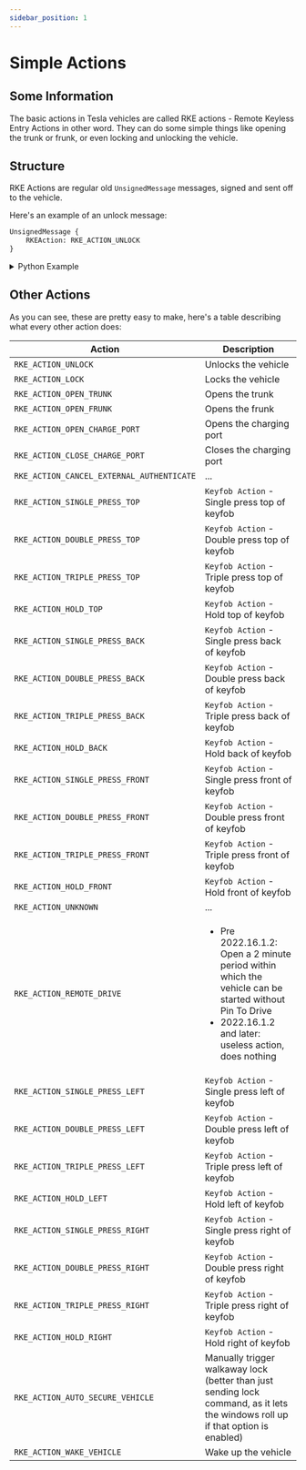```yaml
---
sidebar_position: 1
---
```


# Simple Actions

## Some Information

The basic actions in Tesla vehicles are called RKE actions - Remote Keyless Entry Actions in other word. They can do some simple things like opening the trunk or frunk, or even locking and unlocking the vehicle.

## Structure

RKE Actions are regular old `UnsignedMessage` messages, signed and sent off to the vehicle.

Here's an example of an unlock message:

```proto
UnsignedMessage {
    RKEAction: RKE_ACTION_UNLOCK
}
```

<details>
<summary>Python Example</summary>

```py
import VCSEC
from cryptography.hazmat.primitives.ciphers.aead import AESGCM
from cryptography.hazmat.primitives.asymmetric import ec
from cryptography.hazmat.primitives import hashes, serialization

# Function to prepend message length
def prependLength(message):
    return (len(message).to_bytes(2, 'big') + message)

try:
    # Try to open and import private key
    privKeyFile = open('private_key.pem', 'rb')
    privateKey = serialization.load_pem_private_key(privKeyFile.read(), None)
    privKeyFile.close()
except FileNotFoundError:
    # If private key file not found, generate private keys
    privKeyFile = open('private_key.pem', 'wb')
    privateKey = ec.generate_private_key(ec.SECP256R1())
    privKeyFile.write(privateKey.private_bytes(serialization.Encoding.PEM, serialization.PrivateFormat.PKCS8, serialization.NoEncryption()))
    privKeyFile.close()

# Derive public key in X9.62 Uncompressed Point Encoding
publicKey = privateKey.public_key().public_bytes(serialization.Encoding.X962, serialization.PublicFormat.UncompressedPoint)

# Hash our public key to get our key id and extract the first 4 bytes
digest = hashes.Hash(hashes.SHA1())
digest.update(publicKey)
keyId = digest.finalize()[:4]

# Example Ephemeral Key
ephemeralKey = b'\x04\x79\xc0\x50\x4a\x21\x6f\xfc\x26\x46\xb7\x57\x80\x39\x9f\x1c\xe1\x23\xf4\x01\x56\x1b\x68\x5c\x31\x83\x64\xfa\x96\xcc\x3f\xe6\x7a\x5a\xc5\x04\x8c\x44\x7a\xf8\x8d\x91\x52\x86\x5a\x1e\xfc\x15\xbb\xd5\x68\x98\xdd\x2c\x46\xf7\xa1\x9b\xad\x4f\xb2\x80\x52\xc4\x60'

# Put the known curve of the key into a variable
curve = ec.SECP256R1()
# Use the curve to put the ephemeral key into a workable format
ephemeralKey = ec.EllipticCurvePublicKey.from_encoded_point(curve, ephemeralKey)
# Prepare a hasher
hasher = hashes.Hash(hashes.SHA1())
# Derive an AES secret from our private key and the vehicle's public key
aesSecret = privateKey.exchange(ec.ECDH(), ephemeralKey)
# Put the AES secret into the hasher
hasher.update(aesSecret)
# Put the first 16 bytes of the hash into a shared key variable
sharedKey = hasher.finalize()[:16]

# Put an rke action on an unsigned message with an unlock action and serialize it
unsignedMessage = VCSEC.UnsignedMessage()
unsignedMessage.RKEAction = VCSEC.RKEAction_E.RKE_ACTION_UNLOCK
unsignedMessageS = unsignedMessage.SerializeToString()

# Print out the unsigned message layout for information purposes
print("Unsigned Message Layout:")
print(unsignedMessage)

# Set counter to 3 and create a nonce from it
counter = 3
nonce = int.to_bytes(counter, 4, "big")

# Initialize an AES encryptor in GCM mode and encrypt the message using it
encryptor = AESGCM(sharedKey)
# This will error out if you're using the latest version of the cryptorgraphy.io library as I'm using a 4 byte long nonce
try:
    encryptedMsgWithTag = encryptor.encrypt(nonce, unsignedMessageS, None)
except ValueError:
    print("Error: The cryptography.io library doesn't allow nonces as small as 4 bytes anymore. Please modify the if statement in the _check_params(nonce, data, associated_date) function in the cryptography.hazmat.primitives.ciphers.aead.AESGCM class to require the minimum length to be 1")
    exit()

# Put all of this onto a "signed message" variable
signedMessage = VCSEC.SignedMessage()
signedMessage.protobufMessageAsBytes = encryptedMsgWithTag[:-16]
signedMessage.counter = counter
signedMessage.signature = encryptedMsgWithTag[-16:]
signedMessage.keyId = keyId

# Put all of this onto a "to vcsec" message
toVCSECMessage = VCSEC.ToVCSECMessage()
toVCSECMessage.signedMessage.CopyFrom(signedMessage)

# Print it out for information purposes
print("\nTo VCSEC Message Layout:")
print(toVCSECMessage)

# Serialize the message and prepend the length
msg = toVCSECMessage.SerializeToString()
msg = prependLength(msg)

# Print the message to be sent to the vehicle
print("\nRKE Action Message To Send To Vehicle:")
print(msg.hex(" "))
```

</details>

## Other Actions

As you can see, these are pretty easy to make, here's a table describing what every other action does:

| Action                                    | Description                                                                                                                                                                        |
| ----------------------------------------- | ---------------------------------------------------------------------------------------------------------------------------------------------------------------------------------- |
| `RKE_ACTION_UNLOCK`                       | Unlocks the vehicle                                                                                                                                                                |
| `RKE_ACTION_LOCK`                         | Locks the vehicle                                                                                                                                                                  |
| `RKE_ACTION_OPEN_TRUNK`                   | Opens the trunk                                                                                                                                                                    |
| `RKE_ACTION_OPEN_FRUNK`                   | Opens the frunk                                                                                                                                                                    |
| `RKE_ACTION_OPEN_CHARGE_PORT`             | Opens the charging port                                                                                                                                                            |
| `RKE_ACTION_CLOSE_CHARGE_PORT`            | Closes the charging port                                                                                                                                                           |
| `RKE_ACTION_CANCEL_EXTERNAL_AUTHENTICATE` | ...                                                                                                                                                                                |
| `RKE_ACTION_SINGLE_PRESS_TOP`             | `Keyfob Action` - Single press top of keyfob                                                                                                                                       |
| `RKE_ACTION_DOUBLE_PRESS_TOP`             | `Keyfob Action` - Double press top of keyfob                                                                                                                                       |
| `RKE_ACTION_TRIPLE_PRESS_TOP`             | `Keyfob Action` - Triple press top of keyfob                                                                                                                                       |
| `RKE_ACTION_HOLD_TOP`                     | `Keyfob Action` - Hold top of keyfob                                                                                                                                               |
| `RKE_ACTION_SINGLE_PRESS_BACK`            | `Keyfob Action` - Single press back of keyfob                                                                                                                                      |
| `RKE_ACTION_DOUBLE_PRESS_BACK`            | `Keyfob Action` - Double press back of keyfob                                                                                                                                      |
| `RKE_ACTION_TRIPLE_PRESS_BACK`            | `Keyfob Action` - Triple press back of keyfob                                                                                                                                      |
| `RKE_ACTION_HOLD_BACK`                    | `Keyfob Action` - Hold back of keyfob                                                                                                                                              |
| `RKE_ACTION_SINGLE_PRESS_FRONT`           | `Keyfob Action` - Single press front of keyfob                                                                                                                                     |
| `RKE_ACTION_DOUBLE_PRESS_FRONT`           | `Keyfob Action` - Double press front of keyfob                                                                                                                                     |
| `RKE_ACTION_TRIPLE_PRESS_FRONT`           | `Keyfob Action` - Triple press front of keyfob                                                                                                                                     |
| `RKE_ACTION_HOLD_FRONT`                   | `Keyfob Action` - Hold front of keyfob                                                                                                                                             |
| `RKE_ACTION_UNKNOWN`                      | ...                                                                                                                                                                                |
| `RKE_ACTION_REMOTE_DRIVE`                 | <ul><li>Pre 2022.16.1.2: Open a 2 minute period within which the vehicle can be started without Pin To Drive</li><li>2022.16.1.2 and later: useless action, does nothing</li></ul> |
| `RKE_ACTION_SINGLE_PRESS_LEFT`            | `Keyfob Action` - Single press left of keyfob                                                                                                                                      |
| `RKE_ACTION_DOUBLE_PRESS_LEFT`            | `Keyfob Action` - Double press left of keyfob                                                                                                                                      |
| `RKE_ACTION_TRIPLE_PRESS_LEFT`            | `Keyfob Action` - Triple press left of keyfob                                                                                                                                      |
| `RKE_ACTION_HOLD_LEFT`                    | `Keyfob Action` - Hold left of keyfob                                                                                                                                              |
| `RKE_ACTION_SINGLE_PRESS_RIGHT`           | `Keyfob Action` - Single press right of keyfob                                                                                                                                     |
| `RKE_ACTION_DOUBLE_PRESS_RIGHT`           | `Keyfob Action` - Double press right of keyfob                                                                                                                                     |
| `RKE_ACTION_TRIPLE_PRESS_RIGHT`           | `Keyfob Action` - Triple press right of keyfob                                                                                                                                     |
| `RKE_ACTION_HOLD_RIGHT`                   | `Keyfob Action` - Hold right of keyfob                                                                                                                                             |
| `RKE_ACTION_AUTO_SECURE_VEHICLE`          | Manually trigger walkaway lock (better than just sending lock command, as it lets the windows roll up if that option is enabled)                                                   |
| `RKE_ACTION_WAKE_VEHICLE`                 | Wake up the vehicle                                                                                                                                                                |
